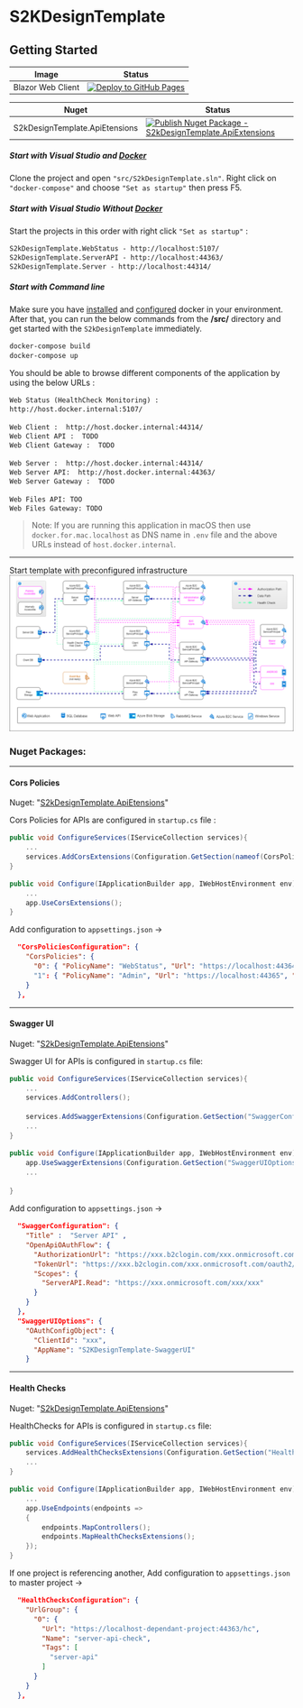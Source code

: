 # S2KDesignTemplate

## Getting Started


| Image | Status | 
| ------------- | ------------- | 
| Blazor Web Client | [![Deploy to GitHub Pages](https://github.com/s2kdesign-com/WASM_Net5_Azure_B2C_Template/actions/workflows/gh-pages.yml/badge.svg)](https://github.com/s2kdesign-com/WASM_Net5_Azure_B2C_Template/actions/workflows/gh-pages.yml) |

| Nuget | Status | 
| ------------- | ------------- | 
| S2kDesignTemplate.ApiEtensions | [![Publish Nuget Package - S2kDesignTemplate.ApiExtensions](https://github.com/s2kdesign-com/WASM_Net5_Azure_B2C_Template/actions/workflows/nuget-s2kdesigntemplate-extensions.yml/badge.svg)](https://github.com/s2kdesign-com/WASM_Net5_Azure_B2C_Template/actions/workflows/nuget-s2kdesigntemplate-extensions.yml) |

##### Start with Visual Studio and [Docker](https://docs.docker.com/docker-for-windows/install/)
Clone the project and open  `"src/S2kDesignTemplate.sln"`. 
Right click on `"docker-compose"` and choose `"Set as startup"` then press F5.

##### Start with Visual Studio Without [Docker](https://docs.docker.com/docker-for-windows/install/)
Start the projects in this order with right click `"Set as startup"` :
```
S2kDesignTemplate.WebStatus - http://localhost:5107/
S2kDesignTemplate.ServerAPI - http://localhost:44363/
S2kDesignTemplate.Server - http://localhost:44314/
```

##### Start with Command line
Make sure you have [installed](https://docs.docker.com/docker-for-windows/install/) and [configured](https://github.com/dotnet-architecture/eShopOnContainers/wiki/Windows-setup#configure-docker) docker in your environment. After that, you can run the below commands from the **/src/** directory and get started with the `S2kDesignTemplate` immediately.

```powershell
docker-compose build
docker-compose up
```

You should be able to browse different components of the application by using the below URLs :

```
Web Status (HealthCheck Monitoring) : http://host.docker.internal:5107/

Web Client :  http://host.docker.internal:44314/
Web Client API :  TODO
Web Client Gateway :  TODO

Web Server :  http://host.docker.internal:44314/
Web Server API:  http://host.docker.internal:44363/
Web Server Gateway :  TODO

Web Files API: TOO
Web Files Gateway: TODO

```
>Note: If you are running this application in macOS then use `docker.for.mac.localhost` as DNS name in `.env` file and the above URLs instead of `host.docker.internal`.
---



Start template with preconfigured infrastructure
![](docs/img/InfrastructureDiagram.drawio.png) 



### Nuget Packages:

---
#### Cors Policies
Nuget: "[S2kDesignTemplate.ApiEtensions](https://github.com/s2kdesign-com/WASM_Net5_Azure_B2C_Template/packages/1008690)"

Cors Policies for APIs are configured in `startup.cs` file : 

```c# 
public void ConfigureServices(IServiceCollection services){
    ...
    services.AddCorsExtensions(Configuration.GetSection(nameof(CorsPoliciesConfiguration)).Get<CorsPoliciesConfiguration>());
}
```
```c#
public void Configure(IApplicationBuilder app, IWebHostEnvironment env){
    ...
    app.UseCorsExtensions();
}
```

Add configuration to `appsettings.json` ->
```json
  "CorsPoliciesConfiguration": {
    "CorsPolicies": {
      "0": { "PolicyName": "WebStatus", "Url": "https://localhost:44364", "Enabled": true }
      "1": { "PolicyName": "Admin", "Url": "https://localhost:44365", "Enabled": true }
    }
  },
```
---
#### Swagger UI 
Nuget: "[S2kDesignTemplate.ApiEtensions](https://github.com/s2kdesign-com/WASM_Net5_Azure_B2C_Template/packages/1008690)"

Swagger UI for APIs is configured in `startup.cs` file: 
```c# 
public void ConfigureServices(IServiceCollection services){
    ...
    services.AddControllers();

    services.AddSwaggerExtensions(Configuration.GetSection("SwaggerConfiguration"));
    ...
}
```
```c#
public void Configure(IApplicationBuilder app, IWebHostEnvironment env){   
    app.UseSwaggerExtensions(Configuration.GetSection("SwaggerUIOptions"));
    ...

}
```
Add configuration to `appsettings.json` ->
```json
  "SwaggerConfiguration": {
    "Title" :  "Server API" ,
    "OpenApiOAuthFlow": {
      "AuthorizationUrl": "https://xxx.b2clogin.com/xxx.onmicrosoft.com/xxx/oauth2/v2.0/authorize",
      "TokenUrl": "https://xxx.b2clogin.com/xxx.onmicrosoft.com/oauth2/v2.0/token",
      "Scopes": {
        "ServerAPI.Read": "https://xxx.onmicrosoft.com/xxx/xxx"
      }
    }
  },
  "SwaggerUIOptions": {
    "OAuthConfigObject": {
      "ClientId": "xxx",
      "AppName": "S2KDesignTemplate-SwaggerUI"
    }
```
---
#### Health Checks
Nuget: "[S2kDesignTemplate.ApiEtensions](https://github.com/s2kdesign-com/WASM_Net5_Azure_B2C_Template/packages/1008690)"

HealthChecks for APIs is configured in `startup.cs` file: 
```c# 
public void ConfigureServices(IServiceCollection services){
    services.AddHealthChecksExtensions(Configuration.GetSection("HealthChecksConfiguration"));
    ...
}
```
```c#
public void Configure(IApplicationBuilder app, IWebHostEnvironment env){   
    ...
    app.UseEndpoints(endpoints =>
    {
        endpoints.MapControllers();
        endpoints.MapHealthChecksExtensions();
    });
}
```

If one project is referencing another, Add configuration to `appsettings.json` to master project ->
```json
  "HealthChecksConfiguration": {
    "UrlGroup": {
      "0": {
        "Url": "https://localhost-dependant-project:44363/hc",
        "Name": "server-api-check",
        "Tags": [
          "server-api"
        ]
      }
    }
  },
```
